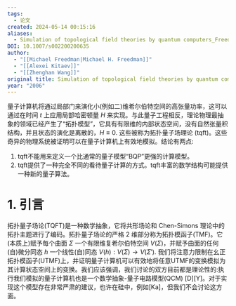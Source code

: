 ```yaml
---
tags:
  - 论文
created: 2024-05-14 00:15:16
aliases:
  - Simulation of topological field theories by quantum computers_Freedman
DOI: 10.1007/s002200200635
author:
  - "[[Michael Freedman|Michael H. Freedman]]"
  - "[[Alexei Kitaev]]"
  - "[[Zhenghan Wang]]"
original title: Simulation of topological field theories by quantum computers
year: "2006"
---
```

量子计算机将通过局部门来演化小(例如二)维希尔伯特空间的高张量功率，这可以通过在时间 $t$ 上应用局部哈密顿量 $H$ 来实现。与此量子工程相反，理论物理最抽象的领域已经产生了“拓扑模型”，它具有有限维的内部状态空间，没有自然张量积结构，并且状态的演化是离散的，$H \equiv 0$. 这些被称为拓扑量子场理论 (tqft)。这些奇异的物理系统被证明可以在量子计算机上有效地模拟。结论有两点:
1. tqft不能用来定义一个比通常的量子模型“BQP”更强的计算模型。
2. tqft提供了一种完全不同的看待量子计算的方式。tqft丰富的数学结构可能提供一种新的量子算法。

# 1. 引言

拓扑量子场论(TQFT)是一种数学抽象，它将共形场论和 Chen-Simons 理论中的拓扑主题进行了编码。拓扑量子场论的严格 2 维部分称为拓扑模函子(TMF)。它(本质上)赋予每个曲面 $\Sigma$ 一个有限维复希尔伯特空间 $V(\Sigma)$，并赋予曲面的任何(自)微分同态 $h$ 一个线性(自)同态 $V(h):V(\Sigma) \to V(\Sigma')$. 我们将注意力限制在幺正拓扑模函子(UTMF)上，并证明量子计算机可以有效地将任意UTMF的变换模拟为其计算状态空间上的变换。我们应该强调，我们讨论的双方目前都是理论性的:执行我们模拟的量子计算机也是一个数学抽象-量子电路模型(QCM) [D][Y]。对于实现这个模型存在非常严肃的建议，也许在硅中，例如[Ka]，但我们不会讨论这方面。
